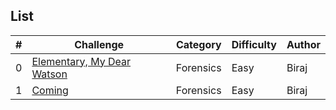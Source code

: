 ## List

| # | Challenge | Category | Difficulty | Author |
| - | --------- | -------- | ------ | ------ |
| 0 | [Elementary, My Dear Watson](./Elementary%2C%20My%20Dear%20Watson/README.md) | Forensics | Easy | Biraj |
| 1 | [Coming](./Coming/README.md) | Forensics | Easy | Biraj |
